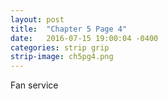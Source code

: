 ```yaml
---
layout: post
title:  "Chapter 5 Page 4"
date:   2016-07-15 19:00:04 -0400
categories: strip grip
strip-image: ch5pg4.png
---
```

Fan service   
